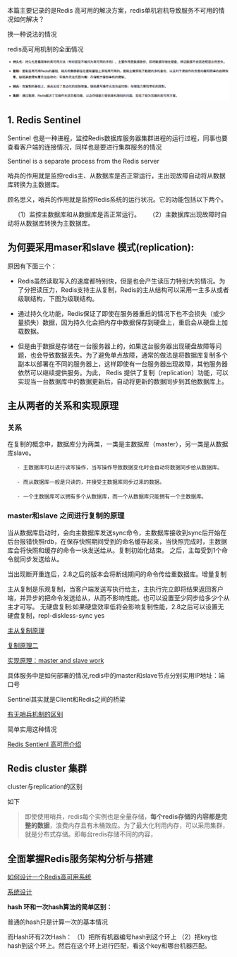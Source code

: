 本篇主要记录的是Redis 高可用的解决方案，redis单机宕机导致服务不可用的情况如何解决？

换一种说法的情况

redis高可用机制的全面情况

![](https://github.com/wabc1994/InterviewRecord/blob/master/Redis_learning/picture/redis%20%E9%AB%98%E5%8F%AF%E7%94%A8%E7%9A%84%E5%90%84%E7%A7%8D%E6%9C%BA%E5%88%B6.png)

## 1. Redis Sentinel 
Sentinel 也是一种进程，监控Redis数据库服务器集群进程的运行过程，同事也要查看客户端的连接情况，同样也是要进行集群服务的情况

Sentinel is a separate process from the Redis server

哨兵的作用就是监控redis主、从数据库是否正常运行，主出现故障自动将从数据库转换为主数据库。

顾名思义，哨兵的作用就是监控Redis系统的运行状况。它的功能包括以下两个。

    （1）监控主数据库和从数据库是否正常运行。 
    （2）主数据库出现故障时自动将从数据库转换为主数据库。

## 为何要采用maser和slave 模式(replication):

原因有下面三个：

- Redis虽然读取写入的速度都特别快，但是也会产生读压力特别大的情况。为了分担读压力，Redis支持主从复制，Redis的主从结构可以采用一主多从或者级联结构，下图为级联结构。


- 通过持久化功能，Redis保证了即使在服务器重启的情况下也不会损失（或少量损失）数据，因为持久化会把内存中数据保存到硬盘上，重启会从硬盘上加载数据。

- 但是由于数据是存储在一台服务器上的，如果这台服务器出现硬盘故障等问题，也会导致数据丢失。为了避免单点故障，通常的做法是将数据库复制多个副本以部署在不同的服务器上，这样即使有一台服务器出现故障，其他服务器依然可以继续提供服务。为此， Redis 提供了复制（replication）功能，可以实现当一台数据库中的数据更新后，自动将更新的数据同步到其他数据库上。

## 主从两者的关系和实现原理

### 关系
在复制的概念中，数据库分为两类，一类是主数据库（master），另一类是从数据库slave。

    
       - 主数据库可以进行读写操作，当写操作导致数据变化时会自动将数据同步给从数据库。
    
       - 而从数据库一般是只读的，并接受主数据库同步过来的数据。
    
       - 一个主数据库可以拥有多个从数据库，而一个从数据库只能拥有一个主数据库。



### master和slave 之间进行复制的原理


当从数据库启动时，会向主数据库发送sync命令，主数据库接收到sync后开始在后台报错快照rdb，在保存快照期间受到的命名缓存起来，当快照完成时，主数据库会将快照和缓存的命令一块发送给从。复制初始化结束。
之后，主每受到1个命令就同步发送给从。 

当出现断开重连后，2.8之后的版本会将断线期间的命令传给重数据库。增量复制

主从复制是乐观复制，当客户端发送写执行给主，主执行完立即将结果返回客户端，并异步的把命令发送给从，从而不影响性能。也可以设置至少同步给多少个从主才可写。 
无硬盘复制:如果硬盘效率低将会影响复制性能，2.8之后可以设置无硬盘复制，repl-diskless-sync yes

[主从复制原理](https://blog.csdn.net/sk199048/article/details/50725369)

[复制原理二](https://blog.csdn.net/houjixin/article/details/27680183)



[实现原理：master and slave work](https://github.com/wabc1994/InterviewRecord/blob/master/Redis_learning/picture/replication.jpg)


具体服务中是如何部署的情况,redis中的master和slave节点分别实用IP地址：端口号

Sentinel其实就是Client和Redis之间的桥梁

[有无哨兵机制的区别](https://github.com/wabc1994/InterviewRecord/blob/master/Redis_learning/picture/sentinel2.jpg)

简单实用这种情况

[Redis Sentienl 高可用介绍](https://www.jianshu.com/p/cbd40a188226)


## Redis cluster 集群
cluster与replication的区别

如下

>即使使用哨兵，redis每个实例也是全量存储，**每个redis存储的内容都是完整的数据**，浪费内存且有木桶效应。为了最大化利用内存，可以采用集群，就是分布式存储。即每台redis存储不同的内容，

## 全面掌握Redis服务架构分析与搭建
[如何设计一个Redis高可用系统](http://www.php.cn/php-weizijiaocheng-387105.html)

[系统设计](https://blog.griddynamics.com/in-stream-processing-service-blueprint/)





**hash 环和一次hash算法的简单区别：**

普通的hash只是计算一次的基本情况

而Hash环有2次Hash： 
（1）把所有机器编号hash到这个环上 
（2）把key也hash到这个环上。然后在这个环上进行匹配，看这个key和哪台机器匹配。

